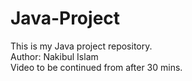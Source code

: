 # Java-Project
This is my Java project repository. 
<br>
Author: Nakibul Islam
<br>
Video to be continued from after 30 mins. 
